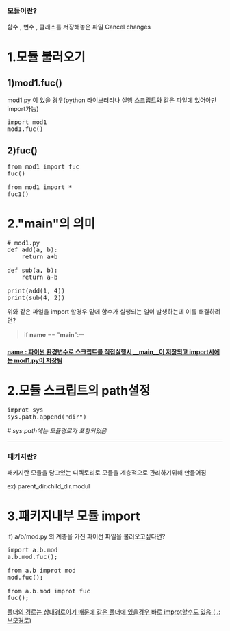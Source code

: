 
### 모듈이란? 

함수 , 변수 , 클래스를 저장해놓은 파일 
Cancel changes

# 1.모듈 불러오기

## 1)mod1.fuc()

mod1.py 이 있을 경우(python 라이브러리나 실행 스크립트와 같은 파일에 있어야만 import가능)

<pre>
import mod1
mod1.fuc()
</pre>

## 2)fuc()

<pre>
from mod1 import fuc
fuc()

from mod1 import *
fuc1()
</pre>

# 2."__main__"의 의미 

<pre>
# mod1.py 
def add(a, b): 
    return a+b

def sub(a, b): 
    return a-b

print(add(1, 4))
print(sub(4, 2))
</pre>

위와 같은 파일을 import 할경우 밑에 함수가 실행되는 일이 발생하는데 이를 해결하려면?

> if __name__ == "__main__":ㅡ
#### [__name__ : 파이썬 환경변수로 스크립트를 직접실행시 __main__이 저장되고 import시에는 mod1.py이 저장됨]()

# 2.모듈 스크립트의 path설정
<pre>
improt sys
sys.path.append("dir")
</pre>
*# sys.path에는 모듈경로가 포함되있음*

----

### 패키지란?
패키지란 모듈을 담고있는 디렉토리로 모듈을 계층적으로 관리하기위해 만들어짐

ex) parent_dir.child_dir.modul

# 3.패키지내부 모듈 import
if) a/b/mod.py 의 계층을 가진 파이선 파일을 불러오고싶다면?

<pre>
import a.b.mod
a.b.mod.fuc();

from a.b improt mod
mod.fuc();

from a.b.mod improt fuc
fuc();
</pre>

[폴더의 경로는 상대경로이기 때문에 같은 폴더에 있을경우 바로 improt할수도 있음 (..:부모경로) ]()



